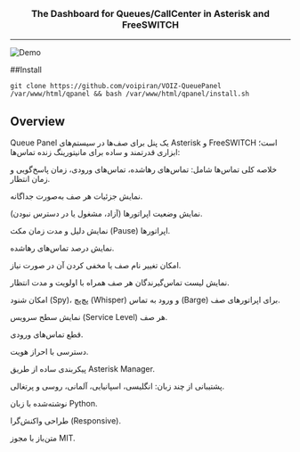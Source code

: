 &nbsp;
<p align="center">
  <a href="https://voipiran.io">
  </a>
</p>
<h3 align="center">The Dashboard for Queues/CallCenter in Asterisk and FreeSWITCH</h3>
<hr />



![Demo](samples/animation.gif)

##Install
```
git clone https://github.com/voipiran/VOIZ-QueuePanel /var/www/html/qpanel && bash /var/www/html/qpanel/install.sh
```


## Overview

Queue Panel یک پنل برای صف‌ها در سیستم‌های Asterisk و FreeSWITCH است؛ ابزاری قدرتمند و ساده برای مانیتورینگ زنده تماس‌ها:

خلاصه کلی تماس‌ها شامل: تماس‌های رهاشده، تماس‌های ورودی، زمان پاسخ‌گویی و زمان انتظار.

نمایش جزئیات هر صف به‌صورت جداگانه.

نمایش وضعیت اپراتورها (آزاد، مشغول یا در دسترس نبودن).

نمایش دلیل و مدت زمان مکث (Pause) اپراتورها.

نمایش درصد تماس‌های رهاشده.

امکان تغییر نام صف یا مخفی کردن آن در صورت نیاز.

نمایش لیست تماس‌گیرندگان هر صف همراه با اولویت و مدت انتظار.

امکان شنود (Spy)، پچ‌پچ (Whisper) و ورود به تماس (Barge) برای اپراتورهای صف.

نمایش سطح سرویس (Service Level) هر صف.

قطع تماس‌های ورودی.

دسترسی با احراز هویت.

پیکربندی ساده از طریق Asterisk Manager.

پشتیبانی از چند زبان: انگلیسی، اسپانیایی، آلمانی، روسی و پرتغالی.

نوشته‌شده با زبان Python.

طراحی واکنش‌گرا (Responsive).

متن‌باز با مجوز MIT.






